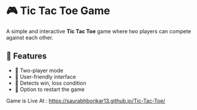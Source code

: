 # 🎮 Tic Tac Toe Game

A simple and interactive **Tic Tac Toe** game where two players can compete against each other.

## 📌 Features
- 🔹 Two-player mode  
- 🔹 User-friendly interface  
- 🔹 Detects win, loss condition  
- 🔹 Option to restart the game

Game is Live At : https://saurabhborikar13.github.io/Tic-Tac-Toe/

